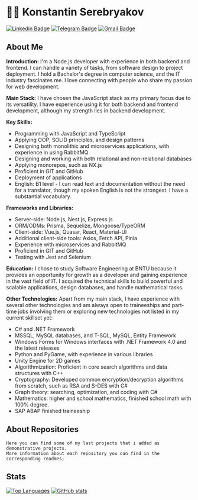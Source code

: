 # 👨‍💻 Konstantin Serebryakov

[![Linkedin Badge](https://img.shields.io/badge/-LinkedIn-blue?style=for-the-badge&logo=Linkedin&logoColor=white&link=https://www.linkedin.com/in/KonstantinSerebryakov/)](https://www.linkedin.com/in/KonstantinSerebryakov)
[![Telegram Badge](https://img.shields.io/badge/-Telegram-gray?style=for-the-badge&logo=Telegram&logoColor=white&link=https://t.me/KonstantinSerebryakov)](https://t.me/KonstantinSerebryakov)
[![Gmail Badge](https://img.shields.io/badge/-Gmail-c14438?style=for-the-badge&logo=Gmail&logoColor=white&link=mailto:konstantinserebryakov2000@gmail.com)](mailto:konstantinserebryakov2000@gmail.com)

## About Me
**Introduction:**
I'm a Node.js developer with experience in both backend and frontend. I can handle a variety of tasks, from software design to project deployment. I hold a Bachelor's degree in computer science, and the IT industry fascinates me. I love connecting with people who share my passion for web development.

**Main Stack:**
I have chosen the JavaScript stack as my primary focus due to its versatility. I have experience using it for both backend and frontend development, although my strength lies in backend development.

**Key Skills:**
- Programming with JavaScript and TypeScript
- Applying OOP, SOLID principles, and design patterns
- Designing both monolithic and microservices applications, with experience in using RabbitMQ
- Designing and working with both relational and non-relational databases
- Applying monorepos, such as NX.js
- Proficient in GIT and GitHub
- Deployment of applications
- English: B1 level - I can read text and documentation without the need for a translator, though my spoken English is not the strongest. I have a substantial vocabulary.

**Frameworks and Libraries:**
- Server-side: Node.js, Nest.js, Express.js
- ORM/ODMs: Prisma, Sequelize, Mongoose/TypeORM
- Client-side: Vue.js, Quasar, React, Material-UI
- Additional client-side tools: Axios, Fetch API, Pinia
- Experience with microservices and RabbitMQ
- Proficient in GIT and GitHub
- Testing with Jest and Selenium

**Education:**
I chose to study Software Engineering at BNTU because it provides an opportunity for growth as a developer and gaining experience in the vast field of IT. I acquired the technical skills to build powerful and scalable applications, design databases, and handle mathematical tasks.

**Other Technologies:**
Apart from my main stack, I have experience with several other technologies and am always open to traineeships and part-time jobs involving them or exploring new technologies not listed in my current skillset yet:
- C# and .NET Framework
- MSSQL, MySQL databases, and T-SQL, MySQL, Entity Framework
- Windows Forms for Windows interfaces with .NET Framework 4.0 and the latest releases
- Python and PyGame, with experience in various libraries
- Unity Engine for 2D games
- Algorithmization: Proficient in core search algorithms and data structures with C++
- Cryptography: Developed common encryption/decryption algorithms from scratch, such as RSA and S-DES with C#
- Graph theory: searching, optimization, and coding with C#
- Mathematics: higher and school mathematics, finished school math with 100% degree.
- SAP ABAP finished traineeship

## About Repositories

    Here you can find some of my last projects that i added as demonstrative projects.
    More information about each repository you can find in the corresponding readmes;
<!--    
## My technologies

[//]: # (TODO: create pretty badges and group them)
[//]: # (icons codes: https://github.com/simple-icons/simple-icons/blob/develop/slugs.md)
[![JavaScript](https://img.shields.io/badge/-JavaScript-black?style=flat-square&logo=javascript&link=https://github.com/KonstantinSerebryakov/KonstantinSerebryakov/)](https://github.com/KonstantinSerebryakov/)
[![TypeScript](https://img.shields.io/badge/-TypeScript-black?style=flat-square&logo=typescript&link=https://github.com/KonstantinSerebryakov/KonstantinSerebryakov/)](https://github.com/KonstantinSerebryakov/)
[![Node.JS](https://img.shields.io/badge/-Node.js-black?style=flat-square&logo=nodedotjs&link=https://github.com/KonstantinSerebryakov/KonstantinSerebryakov/)](https://github.com/KonstantinSerebryakov/)
[![Node.JS](https://img.shields.io/badge/-NodeJs-black?style=flat-square&logo=nodedotjs&link=https://github.com/KonstantinSerebryakov/KonstantinSerebryakov/)](https://github.com/KonstantinSerebryakov/)
[![Node.JS](https://img.shields.io/badge/-NodeJs-black?style=flat-square&logo=nodedotjs&link=https://github.com/KonstantinSerebryakov/KonstantinSerebryakov/)](https://github.com/KonstantinSerebryakov/)
[![Node.JS](https://img.shields.io/badge/-NodeJs-black?style=flat-square&logo=nodedotjs&link=https://github.com/KonstantinSerebryakov/KonstantinSerebryakov/)](https://github.com/KonstantinSerebryakov/)
[![Node.JS](https://img.shields.io/badge/-NodeJs-black?style=flat-square&logo=nodedotjs&link=https://github.com/KonstantinSerebryakov/KonstantinSerebryakov/)](https://github.com/KonstantinSerebryakov/)
[![Node.JS](https://img.shields.io/badge/-NodeJs-black?style=flat-square&logo=nodedotjs&link=https://github.com/KonstantinSerebryakov/KonstantinSerebryakov/)](https://github.com/KonstantinSerebryakov/)
[![Node.JS](https://img.shields.io/badge/-NodeJs-black?style=flat-square&logo=nodedotjs&link=https://github.com/KonstantinSerebryakov/KonstantinSerebryakov/)](https://github.com/KonstantinSerebryakov/)
[![Node.JS](https://img.shields.io/badge/-NodeJs-black?style=flat-square&logo=nodedotjs&link=https://github.com/KonstantinSerebryakov/KonstantinSerebryakov/)](https://github.com/KonstantinSerebryakov/)
[![Node.JS](https://img.shields.io/badge/-NodeJs-black?style=flat-square&logo=nodedotjs&link=https://github.com/KonstantinSerebryakov/KonstantinSerebryakov/)](https://github.com/KonstantinSerebryakov/)
[![Node.JS](https://img.shields.io/badge/-NodeJs-black?style=flat-square&logo=nodedotjs&link=https://github.com/KonstantinSerebryakov/KonstantinSerebryakov/)](https://github.com/KonstantinSerebryakov/)
[![Node.JS](https://img.shields.io/badge/-NodeJs-black?style=flat-square&logo=nodedotjs&link=https://github.com/KonstantinSerebryakov/KonstantinSerebryakov/)](https://github.com/KonstantinSerebryakov/)
[![Node.JS](https://img.shields.io/badge/-NodeJs-black?style=flat-square&logo=nodedotjs&link=https://github.com/KonstantinSerebryakov/KonstantinSerebryakov/)](https://github.com/KonstantinSerebryakov/)
[![Node.JS](https://img.shields.io/badge/-NodeJs-black?style=flat-square&logo=nodedotjs&link=https://github.com/KonstantinSerebryakov/KonstantinSerebryakov/)](https://github.com/KonstantinSerebryakov/)
[![Node.JS](https://img.shields.io/badge/-NodeJs-black?style=flat-square&logo=nodedotjs&link=https://github.com/KonstantinSerebryakov/KonstantinSerebryakov/)](https://github.com/KonstantinSerebryakov/)
[![Node.JS](https://img.shields.io/badge/-NodeJs-black?style=flat-square&logo=nodedotjs&link=https://github.com/KonstantinSerebryakov/KonstantinSerebryakov/)](https://github.com/KonstantinSerebryakov/)
[![Node.JS](https://img.shields.io/badge/-NodeJs-black?style=flat-square&logo=nodedotjs&link=https://github.com/KonstantinSerebryakov/KonstantinSerebryakov/)](https://github.com/KonstantinSerebryakov/)
[![Node.JS](https://img.shields.io/badge/-NodeJs-black?style=flat-square&logo=nodedotjs&link=https://github.com/KonstantinSerebryakov/KonstantinSerebryakov/)](https://github.com/KonstantinSerebryakov/)
-->

## Stats

[![Top Languages](https://github-readme-stats.vercel.app/api/top-langs/?username=KonstantinSerebryakov&layout=compact)](https://github.com/anuraghazra/github-readme-stats)
[![GitHub stats](https://github-readme-stats.vercel.app/api?username=KonstantinSerebryakov)](https://github.com/anuraghazra/github-readme-stats)

<!---
- 👋 Hi, I’m @KonstantinSerebryakov
- 👀 I’m interested in ...
- 🌱 I’m currently learning ...
- 💞️ I’m looking to collaborate on ...
- 📫 How to reach me ...


KonstantinSerebryakov/KonstantinSerebryakov is a ✨ special ✨ repository because its `README.md` (this file) appears on your GitHub profile.
You can click the Preview link to take a look at your changes.
--->
